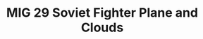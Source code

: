 ---
ee_id_show: '4425'
title: MIG 29 Soviet Fighter Plane and Clouds
url: mig-29-soviet-fighter-plane-and-clouds
live_url:
year: '2017'
venue: 'Art Basel Unlimited (w/ Lisson Gallery) '
state_country: Basel
pitch: "​Dusted this oldie off, and showed it how I always wished it would b shown."
ps:
imgs: Mig-29-Soviet-2005-03-install-database-07.jpg,Mig-29-Soviet-2005-03-install-database-08.jpg,Mig-29-Soviet-2005-03-install-database-04.jpg
things:
status:
layout: shows
---